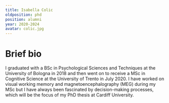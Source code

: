 ```yaml
---
title: Isabella Colic
oldposition: phd
position: alumni
year: 2020-2024
avatar: colic.jpg
---
```


# Brief bio
I graduated with a BSc in Psychological Sciences and Techniques at the University of Bologna in 2018 and then went on to receive a MSc in Cognitive Science at the University of Trento in July 2020. I have worked on visual working memory and magnetoencephalography (MEG) during my MSc but I have always been fascinated by decision-making processes, which will be the focus of my PhD thesis at Cardiff University.